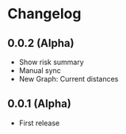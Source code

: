 # Changelog

## 0.0.2 (Alpha)
* Show risk summary
* Manual sync
* New Graph: Current distances

## 0.0.1 (Alpha)
* First release
